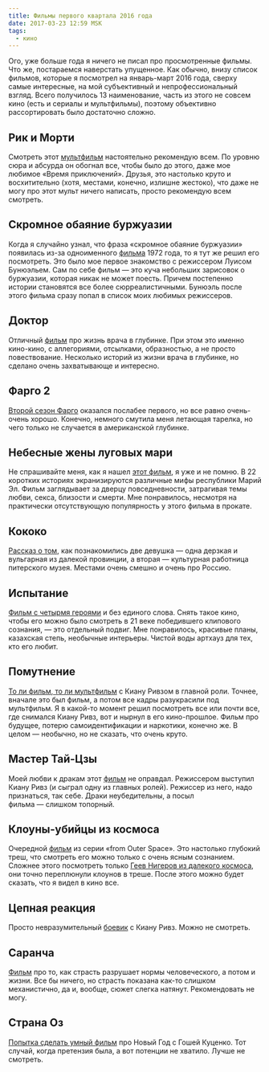 ```yaml
---
title: Фильмы первого квартала 2016 года
date: 2017-03-23 12:59 MSK
tags:
  - кино
---
```


Ого, уже больше года я ничего не писал про просмотренные фильмы. Что же, постараемся наверстать упущенное. Как обычно,
внизу список фильмов, которые я посмотрел на январь-март 2016 года, сверху самые интересные, на мой субъективный и
непрофессиональный взгляд. Всего получилось 13 наименование, часть из этого не совсем кино (есть и сериалы и
мультфильмы), поэтому объективно рассортировать было достаточно сложно.

<!-- more -->

## Рик и Морти

Смотреть этот [мультфильм](https://www.kinopoisk.ru/film/685246/) настоятельно рекомендую всем. По уровню сюра и абсурда
он обогнал все, чтобы было до этого, даже мое любимое «Время приключений». Друзья, это настолько круто и восхитительно
(хотя, местами, конечно, излишне жестоко), что даже не могу про этот мульт ничего написать, просто рекомендую всем
смотреть.

## Скромное обаяние буржуазии

Когда я случайно узнал, что фраза «скромное обаяние буржуазии» появилась из-за одноименного
[фильма](https://www.kinopoisk.ru/film/47130/) 1972 года, то я тут же решил его посмотреть. Это было мое первое
знакомство с режиссером Луисом Бунюэльем. Сам по себе фильм — это куча небольших зарисовок о буржуазии, которая никак не
может поесть. Причем постепенно истории становятся все более сюрреалистичными. Бунюэль после этого фильма сразу попал в
список моих любимых режиссеров.

## Доктор

Отличный [фильм](https://www.kinopoisk.ru/film/679707/) про жизнь врача в глубинке. При этом это именно кино-кино, с
аллегориями, отсылками, образностью, а не просто повествование. Несколько историй из жизни врача в глубинке, но сделано
очень захватывающе и интересно.

## Фарго 2

[Второй сезон Фарго](https://www.kinopoisk.ru/film/767379/episodes/#s2) оказался послабее первого, но все равно
очень-очень хорошо. Конечно, немного смутила меня летающая тарелка, но чего только не случается в американской глубинке.

## Небесные жены луговых мари

Не спрашивайте меня, как я нашел [этот фильм](https://www.kinopoisk.ru/film/653689/), я уже и не помню. В 22 коротких
историях экранизируются различные мифы республики Марий Эл. Фильм заглядывает за дверцу повседневности, затрагивая темы
любви, секса, близости и смерти. Мне понравилось, несмотря на практически отсутствующую популярность у этого фильма в
прокате.

## Кококо

[Рассказ о том](https://www.kinopoisk.ru/film/617301/), как познакомились две девушка — одна дерзкая и вульгарная из
далекой провинции, а вторая — культурная работница питерского музея. Местами очень смешно и очень про Россию.

## Испытание

[Фильм с четырмя героями](https://www.kinopoisk.ru/film/578904/) и без единого слова. Снять такое кино, чтобы его можно
было смотреть в 21 веке победившего клипового сознания, — это отдельный подвиг. Мне понравилось, красивые планы,
казахская степь, необычные интерьеры. Чистой воды артхауз для тех, кто его любит.

## Помутнение

[То ли фильм, то ли мультфильм](https://www.kinopoisk.ru/film/79835/) с Киану Ривзом в главной роли. Точнее, вначале это
был фильм, а потом все кадры разукрасили под мультфильм. Я в какой-то момент решил посмотреть все или почти все, где
снимался Киану Ривз, вот и нырнул в его кино-прошлое. Фильм про будущее, потерю самоидентификации и наркотики, конечно
же. В целом — необычно, но не сказать, что очень круто.

## Мастер Тай-Цзы

Моей любви к дракам этот [фильм](https://www.kinopoisk.ru/film/606650/) не оправдал. Режиссером выступил Киану Ривз (и
сыграл одну из главных ролей). Режиссер из него, надо признаться, так себе. Драки неубедительны, а посыл
фильма — слишком топорный.

## Клоуны-убийцы из космоса

Очередной [фильм](https://www.kinopoisk.ru/film/33468/) из серии «from Outer Space». Это настолько глубокий треш, что
смотреть его можно только с очень ясным сознанием. Сложнее этого посмотреть только [Геев Нигеров из далекого космоса](https://www.kinopoisk.ru/film/127063/), они точно переплюнули клоунов в треше. После этого можно будет сказать, что я видел в кино все.

## Цепная реакция

Просто невразумительный [боевик](https://www.kinopoisk.ru/film/3591/) с Киану Ривз. Можно не смотреть.

## Саранча

[Фильм](https://www.kinopoisk.ru/film/838049/) про то, как страсть разрушает нормы человеческого, а потом и жизни. Все
бы ничего, но страсть показана как-то слишком механистично, да и, вообще, сюжет слегка натянут. Рекомендовать не могу.

## Страна Оз

[Попытка сделать умный фильм](https://www.kinopoisk.ru/film/820668/) про Новый Год с Гошей Куценко. Тот случай, когда
претензия была, а вот потенции не хватило. Лучше не смотреть.
